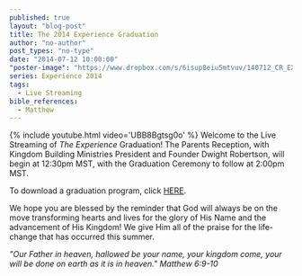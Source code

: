 ```yaml
---
published: true
layout: "blog-post"
title: The 2014 Experience Graduation
author: "no-author"
post_types: "no-type"
date: "2014-07-12 10:00:00"
"poster-image": "https://www.dropbox.com/s/6isup8eiu5mtvuv/140712_CR_EXPERIENCE_7448%20%281%29.jpg"
series: Experience 2014
tags: 
  - Live Streaming
bible_references: 
  - Matthew
---
```


{% include youtube.html video='UBB8Bgtsg0o' %}
Welcome to the Live Streaming of *The Experience* Graduation!  The Parents Reception, with Kingdom Building Ministries President and Founder Dwight Robertson, will begin at 12:30pm MST, with the Graduation Ceremony to follow at 2:00pm MST.

To download a graduation program, click <a href="https://www.dropbox.com/s/98z104409xqdr4e/EXP14%20graduation%20program.pdf" target="_blank">HERE</a>.

We hope you are blessed by the reminder that God will always be on the move transforming hearts and lives for the glory of His Name and the advancement of His Kingdom!  We give Him all of the praise for the life-change that has occurred this summer.

*"Our Father in heaven, hallowed be your name, your kingdom come, your will be done on earth as it is in heaven."  Matthew 6:9-10*